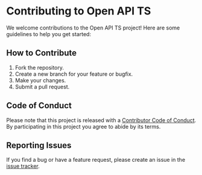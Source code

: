 # Contributing to Open API TS

We welcome contributions to the Open API TS project! Here are some guidelines to help you get started:

## How to Contribute

1. Fork the repository.
2. Create a new branch for your feature or bugfix.
3. Make your changes.
4. Submit a pull request.

## Code of Conduct

Please note that this project is released with a [Contributor Code of Conduct](CODE_OF_CONDUCT.md). By participating in this project you agree to abide by its terms.

## Reporting Issues

If you find a bug or have a feature request, please create an issue in the [issue tracker](https://github.com/your-repo/issues).
